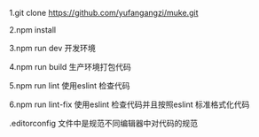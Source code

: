 1.git clone https://github.com/yufangangzi/muke.git


2.npm install

3.npm run dev  开发环境

4.npm run build  生产环境打包代码

5.npm run lint   使用eslint 检查代码

6.npm run lint-fix  使用eslint 检查代码并且按照eslint  标准格式化代码


.editorconfig  文件中是规范不同编辑器中对代码的规范
